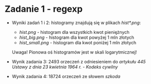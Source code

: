 Zadanie 1 - regexp
==================

- Wyniki zadań 1 i 2: histogramy znajdują się w plikach _hist*.png_:
    - *hist.png* - histogram dla wszystkich kwot pieniężnych
    - *hist_big.png* - histogram dla kwot powyżej 1 mln złotych
    - *hist_small.png* - histogram dla kwot poniżej 1 mln złotych

  Uwaga! Pionowa oś histogramów jest w skali logarytmicznej!

- Wynik zadania 3: 2493 orzeczeń z odniesieniem do *artykułu 445 Ustawy z dnia 23 kwietnia 1964 r. - Kodeks cywilny*

- Wynik zadania 4: 18724 orzeczeń ze słowem *szkoda*